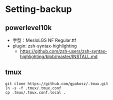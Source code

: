 # Setting-backup
## powerlevel10k
- 字型：MesloLGS NF Regular.ttf
- plugin: zsh-syntax-highlighting
  - https://github.com/zsh-users/zsh-syntax-highlighting/blob/master/INSTALL.md
## tmux
```
git clone https://github.com/gpakosz/.tmux.git
ln -s -f .tmux/.tmux.conf
cp .tmux/.tmux.conf.local .
```
